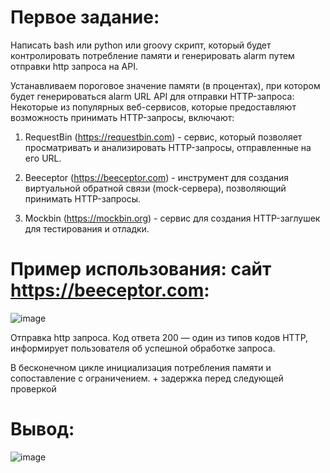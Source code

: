 # Первое задание:
Написать bash или python или groovy скрипт, который будет контролировать потребление памяти и генерировать alarm путем отправки http запроса на API.

Устанавливаем пороговое значение памяти (в процентах), при котором будет генерироваться alarm
URL API для отправки HTTP-запроса:
Некоторые из популярных веб-сервисов, которые предоставляют возможность принимать HTTP-запросы, включают:

1. RequestBin (https://requestbin.com) - сервис, который позволяет просматривать и анализировать HTTP-запросы, отправленные на его URL.

2. Beeceptor (https://beeceptor.com) - инструмент для создания виртуальной обратной связи (mock-сервера), позволяющий принимать HTTP-запросы.

3. Mockbin (https://mockbin.org) - сервис для создания HTTP-заглушек для тестирования и отладки.

# Пример использования: сайт https://beeceptor.com:
![image](https://github.com/0xolee0/first_hh/assets/126178814/b894f9cf-9f98-418c-9b84-41d132cee304)

Отправка http запроса. Код ответа 200 — один из типов кодов HTTP, информирует пользователя об успешной обработке запроса.

В бесконечном цикле инициализация потребления памяти и сопоставление с ограничением. + задержка перед следующей проверкой

# Вывод:
![image](https://github.com/0xolee0/first_hh/assets/126178814/4c569d29-81ba-4c32-94e5-32639f05b640)
